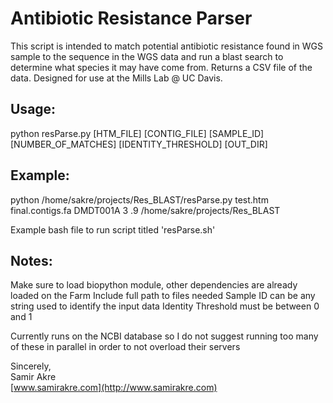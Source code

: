 
 # Antibiotic Resistance Parser

 This script is intended to match potential antibiotic resistance found in WGS sample to the sequence in the WGS 
 data and run a blast search to determine what species it may have come from. Returns a CSV file of the data. Designed for use at the Mills Lab @ UC Davis.

## Usage: 
 python resParse.py [HTM_FILE] [CONTIG_FILE] [SAMPLE_ID] [NUMBER_OF_MATCHES] [IDENTITY_THRESHOLD] [OUT_DIR]

## Example: 
 python /home/sakre/projects/Res_BLAST/resParse.py test.htm final.contigs.fa DMDT001A 3 .9 /home/sakre/projects/Res_BLAST

 Example bash file to run script titled 'resParse.sh'

## Notes:
 Make sure to load biopython module, other dependencies are already loaded on the Farm
 Include full path to files needed
 Sample ID can be any string used to identify the input data
 Identity Threshold must be between 0 and 1
 
 Currently runs on the NCBI database so I do not suggest running too many of these in parallel in order to not overload their servers


Sincerely, <br>
Samir Akre <br>
[www.samirakre.com](http://www.samirakre.com)	

